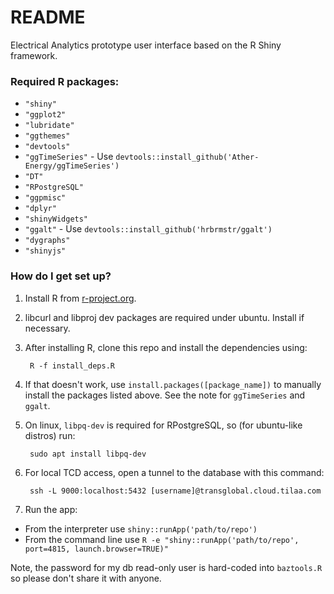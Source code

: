 # README #

Electrical Analytics prototype user interface based on the R Shiny framework.

### Required R packages: ###

* ``"shiny"``
* ``"ggplot2"``
* ``"lubridate"``
* ``"ggthemes"``
* ``"devtools"``
* ``"ggTimeSeries"``  - Use ``devtools::install_github('Ather-Energy/ggTimeSeries')``
* ``"DT"``
* ``"RPostgreSQL"``
* ``"ggpmisc"``
* ``"dplyr"``
* ``"shinyWidgets"``
* ``"ggalt"``  - Use ``devtools::install_github('hrbrmstr/ggalt')``
* ``"dygraphs"``
* ``"shinyjs"``

### How do I get set up? ###

1. Install R from [r-project.org](https://www.r-project.org/).

2. libcurl and libproj dev packages are required under ubuntu. Install if necessary.

3. After installing R, clone this repo and install the dependencies using:

        R -f install_deps.R

4. If that doesn't work, use ``install.packages([package_name])`` to manually install the packages listed above. See the note for ``ggTimeSeries`` and ``ggalt``.

5. On linux, ``libpq-dev`` is required for RPostgreSQL, so (for ubuntu-like distros) run:

        sudo apt install libpq-dev

6. For local TCD access, open a tunnel to the database with this command:

        ssh -L 9000:localhost:5432 [username]@transglobal.cloud.tilaa.com

7. Run the app:

* From the interpreter use ``shiny::runApp('path/to/repo')``
* From the command line use ``R -e "shiny::runApp('path/to/repo', port=4815, launch.browser=TRUE)"``

Note, the password for my db read-only user is hard-coded into ``baztools.R`` so please don't share it with anyone.
